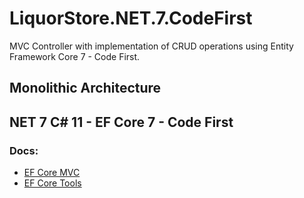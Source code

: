 # LiquorStore.NET.7.CodeFirst
MVC Controller with implementation of CRUD operations using Entity Framework Core 7 - Code First.

## Monolithic Architecture
## NET 7 C# 11 - EF Core 7 - Code First

### Docs:
- [EF Core MVC](https://learn.microsoft.com/es-es/aspnet/core/data/ef-mvc/intro?view=aspnetcore-7.0)
- [EF Core Tools](https://learn.microsoft.com/en-us/ef/core/cli/powershell)
